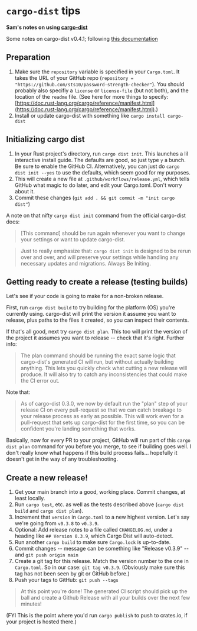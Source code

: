 # `cargo-dist` tips

**Sam's notes on using [cargo-dist](https://opensource.axo.dev/cargo-dist/)**

Some notes on cargo-dist v0.4.1; following [this documentation](https://opensource.axo.dev/cargo-dist/book/way-too-quickstart.html)

## Preparation

1. Make sure the `repository` variable is specified in your `Cargo.toml`. It takes the URL of your GitHub repo (`repository = "https://github.com/sts10/password-strength-checker"`). You should probably also specifiy a `license` or `license-file` (but not both), and the location of the `readme` file. (See here for more things to specify: [https://doc.rust-lang.org/cargo/reference/manifest.html](https://doc.rust-lang.org/cargo/reference/manifest.html).)
2. Install or update cargo-dist with something like `cargo install cargo-dist`

## Initializing cargo dist

1. In your Rust project's directory, run `cargo dist init`. This launches a lil interactive install guide. The defaults are good, so just type `y` a bunch. Be sure to enable the GitHub CI. Alternatively, you can just do `cargo dist init --yes` to use the defaults, which seem good for my purposes.
2. This will create a new file at `.github/workflows/release.yml`, which tells GitHub what magic to do later, and edit your Cargo.toml. Don't worry about it.
3. Commit these changes (`git add . && git commit -m "init cargo dist"`)

A note on that nifty `cargo dist init` command from the official cargo-dist docs:
> [This command] should be run again whenever you want to change your settings or want to update cargo-dist.

> Just to really emphasize that: `cargo dist init` is designed to be rerun over and over, and will preserve your settings while handling any necessary updates and migrations. Always Be Initing.

## Getting ready to create a release (testing builds)

Let's see if your code is going to make for a non-broken release. 

First, run `cargo dist build` to try building for the platform (OS) you're currently using. cargo-dist will print the version it assume you want to release, plus paths to the files it created, so you can inspect their contents.

If that's all good, next try `cargo dist plan`. This too will print the version of the project it assumes you want to release -- check that it's right. Further info:
> The plan command should be running the exact same logic that cargo-dist's generated CI will run, but without actually building anything. This lets you quickly check what cutting a new release will produce. It will also try to catch any inconsistencies that could make the CI error out.

Note that: 
> As of cargo-dist 0.3.0, we now by default run the "plan" step of your release CI on every pull-request so that we can catch breakage to your release process as early as possible. This will work even for a pull-request that sets up cargo-dist for the first time, so you can be confident you're landing something that works.

Basically, now for every PR to your project, GitHub will run part of this `cargo dist plan` command for you before you merge, to see if building goes well. I don't really know what happens if this build process fails... hopefully it doesn't get in the way of any troubleshooting.

## Create a new release!
1. Get your main branch into a good, working place. Commit changes, at least locally.
2. Run `cargo test`, etc. as well as the tests described above (`cargo dist build` and `cargo dist plan`).
3. Increment that `version` in `Cargo.toml` to a new highest version. Let's say we're going from `v0.3.8` to `v0.3.9`.
4. Optional: Add release notes to a file called `CHANGELOG.md`, under a heading like `## Version 0.3.9`, which Cargo Dist will auto-detect.
5. Run another `cargo build` to make sure `Cargo.lock` is up-to-date.
6. Commit changes -- message can be something like "Release v0.3.9" -- and `git push origin main`
7. Create a git tag for this release. Match the version number to the one in `Cargo.toml`. So in our case: `git tag v0.3.9`. (Obviously make sure this tag has not been seen by git or GitHub before.)
8. Push your tags to GitHub: `git push --tags`

> At this point you're done! The generated CI script should pick up the ball and create a Github Release with all your builds over the next few minutes!

(FYI This is the point where you'd run `cargo publish` to push to crates.io, if your project is hosted there.)
